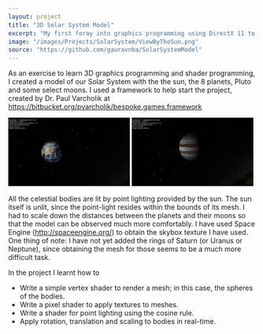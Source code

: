 ```yaml
---
layout: project
title: "3D Solar System Model"
excerpt: "My first foray into graphics programming using DirectX 11 to render out our Solar System."
image: "/images/Projects/SolarSystem/ViewByTheSun.png"
source: "https://github.com/gauravnba/SolarSystemModel"
---
```

As an exercise to learn 3D graphics programming and shader programming, I created a model of our Solar System with the the sun, the 8 planets, Pluto and some select moons. I used a framework to help start the project, created by Dr. Paul Varcholik at https://bitbucket.org/pvarcholik/bespoke.games.framework

<img src="/images/Projects/SolarSystem/Earth.png" width="49%"/> <img src="/images/Projects/SolarSystem/JupiterAndGallileanMoons.png" width="49%"/>

All the celestial bodies are lit by point lighting provided by the sun. The sun itself is unlit, since the point-light resides within the bounds of its mesh. I had to scale down the distances between the planets and their moons so that the model can be observed much more comfortably. I have used Space Engine (http://spaceengine.org/) to obtain the skybox texture I have used. One thing of note: I have not yet added the rings of Saturn (or Uranus or Neptune), since obtaining the mesh for those seems to be a much more difficult task.

In the project I learnt how to
<ul>
    <li>Write a simple vertex shader to render a mesh; in this case, the spheres of the bodies.	</li>
    <li>Write a pixel shader to apply textures to meshes.                                       </li>
    <li>Write a shader for point lighting using the cosine rule.                                </li>
    <li>Apply rotation, translation and scaling to bodies in real-time.							</li>
</ul>